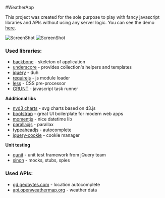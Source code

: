 #WeatherApp

This project was created for the sole purpose to play with fancy javascript libraries and APIs without using any server logic.
You can see the demo <a href="http://code.shkolovy.com/code/ui/weather-app/">here</a>.

![ScreenShot](https://raw.github.com/artemdude/weather-app/master/screenshots/w-app-1.png)
![ScreenShot](https://raw.github.com/artemdude/weather-app/master/screenshots/w-app-2.png)

### Used libraries:
* [backbone](http://backbonejs.org/) - skeleton of application 
* [underscore](http://underscorejs.org/) - provides collection's helpers and templates
* [jquery](http://jquery.com/) - duh
* [requirejs](http://requirejs.org/) - js module loader
* [less](http://lesscss.org/) - CSS pre-processor
* [GRUNT](http://gruntjs.com/) - javascript task runner

**Additional libs**
* [nvd3 charts](http://nvd3.org/) - svg charts based on d3.js
* [bootstrap](http://getbootstrap.com/) - great UI boilerplate for modern web apps
* [momentjs](http://momentjs.com/) - nice datetime lib
* [parallaxjs](http://matthew.wagerfield.com/parallax/) - parallax
* [typeaheadjs](http://twitter.github.io/typeahead.js/) - autocomplete
* [jquery-cookie](http://github.com/carhartl/jquery-cookie/) - cookie manager

**Unit testing** 
* [qunit](http://qunitjs.com/) - unit test framework from jQuery team
* [sinon](http://sinonjs.org/) - mocks, stubs, spies

### Used APIs:
* [gd.geobytes.com](http://geobytes.com/) - location autocomplete
* [api.openweathermap.org](http://openweathermap.org/) - weather data
